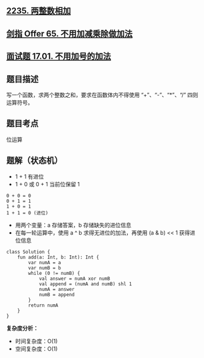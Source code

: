 ## [2235. 两整数相加](https://leetcode.cn/problems/add-two-integers/description/)
## [剑指 Offer 65. 不用加减乘除做加法](https://leetcode.cn/problems/bu-yong-jia-jian-cheng-chu-zuo-jia-fa-lcof/description/?favorite=xb9nqhhg)
## [面试题 17.01. 不用加号的加法](https://leetcode.cn/problems/add-without-plus-lcci/description/)

## 题目描述

写一个函数，求两个整数之和，要求在函数体内不得使用 “+”、“-”、“*”、“/” 四则运算符号。

## 题目考点

位运算

## 题解（状态机）

- 1 + 1 有进位
- 1 + 0 或 0 + 1 当前位保留 1

```
0 + 0 = 0
0 + 1 = 1
1 + 0 = 1
1 + 1 = 0 (进位)
```

- 用两个变量：a 存储答案，b 存储缺失的进位信息
- 在每一轮运算中，使用 a ^ b 求得无进位的加法，再使用 (a & b) << 1 获得进位信息

```
class Solution {
    fun add(a: Int, b: Int): Int {
        var numA = a
        var numB = b
        while (0 != numB) {
            val answer = numA xor numB
            val append = (numA and numB) shl 1
            numA = answer
            numB = append
        }
        return numA
    }
}
```

**复杂度分析：**

- 时间复杂度：O(1)
- 空间复杂度：O(1) 
